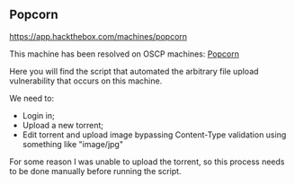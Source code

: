 ## Popcorn

https://app.hackthebox.com/machines/popcorn

This machine has been resolved on OSCP machines: [Popcorn](https://github.com/b1d0ws/OSCP/tree/main/TJ%20Null's%20List/Linux%20Boxes/Popcorn)

Here you will find the script that automated the arbitrary file upload vulnerability that occurs on this machine.

We need to:
* Login in;
* Upload a new torrent;
* Edit torrent and upload image bypassing Content-Type validation using something like "image/jpg"

For some reason I was unable to upload the torrent, so this process needs to be done manually before running the script.
